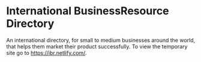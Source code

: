 # International BusinessResource Directory
An international directory, for small to medium businesses around the world, that helps them market their product successfully.
To view the temporary site go to https://ibr.netlify.com/.
